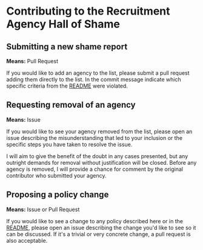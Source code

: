 # Contributing to the Recruitment Agency Hall of Shame

## Submitting a new shame report

**Means:** Pull Request

If you would like to add an agency to the list, please submit a pull
request adding them directly to the list. In the commit message indicate
which specific criteria from the [README](README.md) were violated.

## Requesting removal of an agency

**Means:** Issue

If you would like to see your agency removed from the list, please open
an issue describing the misunderstanding that led to your inclusion
or the specific steps you have taken to resolve the issue.

I will aim to give the benefit of the doubt in any cases presented, but
any outright demands for removal without justification will be closed.
Before any agency is removed, I will provide a chance for comment by
the original contributor who submitted your agency.

## Proposing a policy change

**Means:** Issue or Pull Request

If you would like to see a change to any policy described here or in the
[README](README.md), please open an issue describing the change you'd like
to see so it can be discussed. If it's a trivial or very concrete change,
a pull request is also acceptable.
